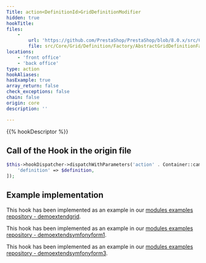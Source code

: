 ```yaml
---
Title: action<DefinitionId>GridDefinitionModifier
hidden: true
hookTitle: 
files:
    -
        url: 'https://github.com/PrestaShop/PrestaShop/blob/8.0.x/src/Core/Grid/Definition/Factory/AbstractGridDefinitionFactory.php'
        file: src/Core/Grid/Definition/Factory/AbstractGridDefinitionFactory.php
locations:
    - 'front office'
    - 'back office'
type: action
hookAliases: 
hasExample: true
array_return: false
check_exceptions: false
chain: false
origin: core
description: ''

---
```


{{% hookDescriptor %}}

## Call of the Hook in the origin file

```php
$this->hookDispatcher->dispatchWithParameters('action' . Container::camelize($definition->getId()) . 'GridDefinitionModifier', [
    'definition' => $definition,
]);
```

## Example implementation

This hook has been implemented as an example in our [modules examples repository - demoextendgrid](https://github.com/PrestaShop/example-modules/tree/8.x/demoextendgrid).

This hook has been implemented as an example in our [modules examples repository - demoextendsymfonyform1](https://github.com/PrestaShop/example-modules/tree/8.x/demoextendsymfonyform1).

This hook has been implemented as an example in our [modules examples repository - demoextendsymfonyform3](https://github.com/PrestaShop/example-modules/tree/8.x/demoextendsymfonyform3).
